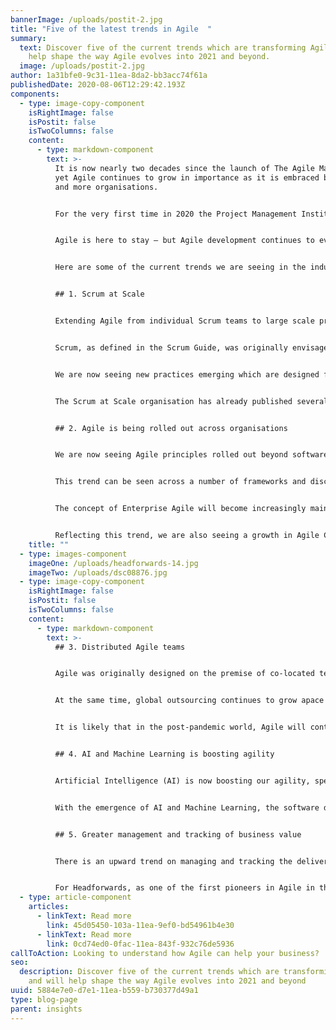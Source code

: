 ```yaml
---
bannerImage: /uploads/postit-2.jpg
title: "Five of the latest trends in Agile  "
summary:
  text: Discover five of the current trends which are transforming Agile and will
    help shape the way Agile evolves into 2021 and beyond.
  image: /uploads/postit-2.jpg
author: 1a31bfe0-9c31-11ea-8da2-bb3acc74f61a
publishedDate: 2020-08-06T12:29:42.193Z
components:
  - type: image-copy-component
    isRightImage: false
    isPostit: false
    isTwoColumns: false
    content:
      - type: markdown-component
        text: >-
          It is now nearly two decades since the launch of The Agile Manifesto,
          yet Agile continues to grow in importance as it is embraced by more
          and more organisations.  


          For the very first time in 2020 the Project Management Institute (which is regarded as the global leader in project management training) announced that it was introducing familiarity with Agile concepts as part of the necessary skillset for their Project Management Professional (PMP) Certification – a reminder of the extent to which Agile is now at the heart of mainstream project management thinking. 


          Agile is here to stay – but Agile development continues to evolve as companies explore new and better ways of working.  


          Here are some of the current trends we are seeing in the industry, which will shape and define Agile into 2021 and beyond.


          ## 1. Scrum at Scale


          Extending Agile from individual Scrum teams to large scale programmes is gaining traction. 


          Scrum, as defined in the Scrum Guide, was originally envisaged as a framework for developing and delivering products by a single team. Scrum is now increasingly being scaled across many high performance teams within an organisation and the Scrum at Scale organisation has been created to find effective ways of co-ordinating this new eco system of multiple teams. 


          We are now seeing new practices emerging which are designed for a scaled setting, such as the ‘Scrum of Scrums’ to understand collective progress and be responsive to any issues raised by individual teams; and a Scaled Daily Scrum (SDS) which people from participating teams attend. 


          The Scrum at Scale organisation has already published several white papers on applying the Scrum@Scale model to improve efficiency and momentum will continue as this organisation and others explore the best ways of implementing scrum at scale.


          ## 2. Agile is being rolled out across organisations


          We are now seeing Agile principles rolled out beyond software development to other functions of the company –Agile Human Resources, Agile Marketing, Agile Engineering and so on.  


          This trend can be seen across a number of frameworks and discussion this year. The Scaled Agile Framework (SAFe version 5.0) which was released in January 2020, includes the addition  “Business Agility” for the first time. SAFe is one of the hottest things amongst large companies today and this upward trend is likely to continue. 


          The concept of Enterprise Agile will become increasingly mainstream, as the principles of constant feedback and rapid iteration are equally valid right across organisations. Agile is being increasingly sought as businesses seek to improve productivity and competitiveness.  


          Reflecting this trend, we are also seeing a growth in Agile Coaching. In contrast to Scrum Masters, who act as strategic coaches for their teams, Agile Coaches operate at organisational level, charged with implementing agile at scale and across organisations. Over the next decade, we are likely to see more enterprises setting up a centralised Agile team to oversee the implementation of agile.
    title: ""
  - type: images-component
    imageOne: /uploads/headforwards-14.jpg
    imageTwo: /uploads/dsc08876.jpg
  - type: image-copy-component
    isRightImage: false
    isPostit: false
    isTwoColumns: false
    content:
      - type: markdown-component
        text: >-
          ## 3. Distributed Agile teams


          Agile was originally designed on the premise of co-located teams that can easily communicate with each other and respond quickly to change. The rise in working from home (rapidly accelerated as a result of the coronavirus pandemic) means that many teams are now working remotely. This is creating fresh challenges as the newly distributed teams need to invent new ways of achieving the same quality of close communication and responsiveness as a co-located team.  


          At the same time, global outsourcing continues to grow apace and again this can in some cases mean teams are virtual. Although co-location is seen as the best practice, many Agile teams are now distributed. Technology is being used to overcome the challenges of physical distance and Agile management tools such as Storyteller are being used to track and monitor outsourcing activities, improving collaboration and ensuring alignment. 


          It is likely that in the post-pandemic world, Agile will continue to evolve in ways that transcend the need for co-location and finds new ways of optimising agile performance in distributed teams. 


          ## 4. AI and Machine Learning is boosting agility


          Artificial Intelligence (AI) is now boosting our agility, speeding up processes and increasing efficiency. AI is being used to help Agile teams make smart decisions about their Agile practice, and Machine Learning is eradicating some predictable and monotonous tasks, freeing up staff to work on tasks that add more value. 


          With the emergence of AI and Machine Learning, the software development industry is undergoing transformation on an unprecedented scale, streamlining continuous testing for faster releases and accelerated delivery.  This is turbo-charging the whole environment in which Agile operates. 


          ## 5. Greater management and tracking of business value


          There is an upward trend on managing and tracking the delivery of business value.  As Agile becomes increasingly embedded within organisations, there is a new emphasis on evaluating business value, so it can be optimised. We are seeing this happening through a number of different tools and techniques, including value stream management (VSM), and metric/results tracking tools such as Pluralsight Flow. Teams which adopt these approaches to manage and track business value will be able to make data-driven decisions and prioritizations. These new tools can provide the deeper insights that enable teams to continue to improve and deliver greater value to stakeholders. 


          For Headforwards, as one of the first pioneers in Agile in the UK, this is an exciting time. As Agile grows worldwide through scaling frameworks and whole-organisation transformations, we are looking forward to staying at the cutting edge of Agile and continuing to innovate.
  - type: article-component
    articles:
      - linkText: Read more
        link: 45d05450-103a-11ea-9ef0-bd54961b4e30
      - linkText: Read more
        link: 0cd74ed0-0fac-11ea-843f-932c76de5936
callToAction: Looking to understand how Agile can help your business?
seo:
  description: Discover five of the current trends which are transforming Agile
    and will help shape the way Agile evolves into 2021 and beyond
uuid: 5884e7e0-d7e1-11ea-b559-b730377d49a1
type: blog-page
parent: insights
---
```

